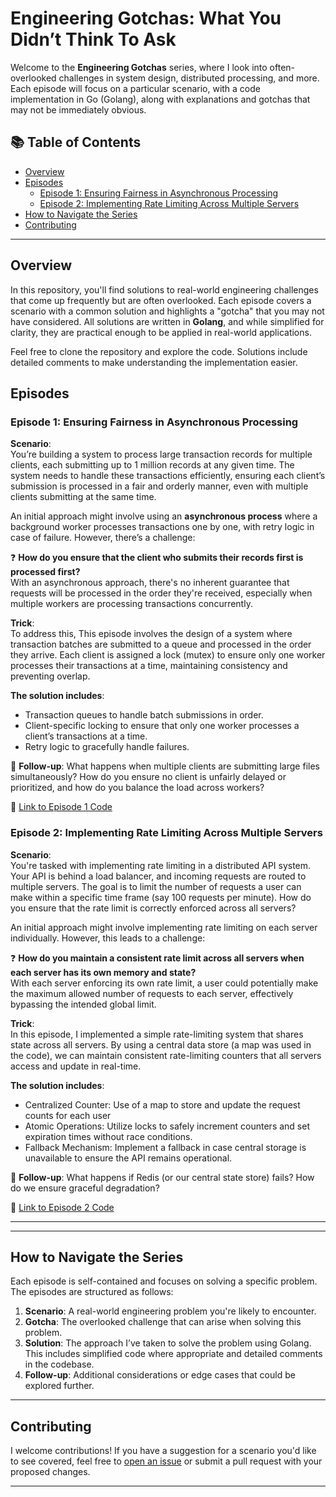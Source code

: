 # Engineering Gotchas: What You Didn’t Think To Ask

Welcome to the **Engineering Gotchas** series, where I look into often-overlooked challenges in system design, distributed processing, and more. Each episode will focus on a particular scenario, with a code implementation in Go (Golang), along with explanations and gotchas that may not be immediately obvious.

## 📚 Table of Contents

- [Overview](#overview)
- [Episodes](#episodes)
  - [Episode 1: Ensuring Fairness in Asynchronous Processing](#episode-1-ensuring-fairness-in-asynchronous-processing)
  - [Episode 2: Implementing Rate Limiting Across Multiple Servers](#episode-2-implementing-rate-limiting-across-multiple-servers)
- [How to Navigate the Series](#how-to-navigate-the-series)
- [Contributing](#contributing)

---

## Overview

In this repository, you'll find solutions to real-world engineering challenges that come up frequently but are often overlooked. Each episode covers a scenario with a common solution and highlights a "gotcha" that you may not have considered. All solutions are written in **Golang**, and while simplified for clarity, they are practical enough to be applied in real-world applications.

Feel free to clone the repository and explore the code. Solutions include detailed comments to make understanding the implementation easier.

## Episodes

### Episode 1: Ensuring Fairness in Asynchronous Processing

**Scenario**:  
You’re building a system to process large transaction records for multiple clients, each submitting up to 1 million records at any given time. The system needs to handle these transactions efficiently, ensuring each client’s submission is processed in a fair and orderly manner, even with multiple clients submitting at the same time.

An initial approach might involve using an **asynchronous process** where a background worker processes transactions one by one, with retry logic in case of failure. However, there’s a challenge:

❓ **How do you ensure that the client who submits their records first is processed first?**  
With an asynchronous approach, there's no inherent guarantee that requests will be processed in the order they're received, especially when multiple workers are processing transactions concurrently.

**Trick**:  
To address this, This episode involves the design of a system where transaction batches are submitted to a queue and processed in the order they arrive. Each client is assigned a lock (mutex) to ensure only one worker processes their transactions at a time, maintaining consistency and preventing overlap.

**The solution includes**:
- Transaction queues to handle batch submissions in order.
- Client-specific locking to ensure that only one worker processes a client’s transactions at a time.
- Retry logic to gracefully handle failures.

🔑 **Follow-up**: What happens when multiple clients are submitting large files simultaneously? How do you ensure no client is unfairly delayed or prioritized, and how do you balance the load across workers?

📂 [Link to Episode 1 Code](./ep1)


### Episode 2: Implementing Rate Limiting Across Multiple Servers

**Scenario**:  
You're tasked with implementing rate limiting in a distributed API system. Your API is behind a load balancer, and incoming requests are routed to multiple servers. The goal is to limit the number of requests a user can make within a specific time frame (say 100 requests per minute). How do you ensure that the rate limit is correctly enforced across all servers?

An initial approach might involve implementing rate limiting on each server individually. However, this leads to a challenge:

❓ **How do you maintain a consistent rate limit across all servers when each server has its own memory and state?**  
With each server enforcing its own rate limit, a user could potentially make the maximum allowed number of requests to each server, effectively bypassing the intended global limit.

**Trick**:  
In this episode, I implemented a simple rate-limiting system that shares state across all servers. By using a central data store (a map was used in the code), we can maintain consistent rate-limiting counters that all servers access and update in real-time.

**The solution includes**:
- Centralized Counter: Use of a map to store and update the request counts for each user
- Atomic Operations: Utilize locks to safely increment counters and set expiration times without race conditions.
- Fallback Mechanism: Implement a fallback in case central storage is unavailable to ensure the API remains operational.

🔑 **Follow-up**: What happens if Redis (or our central state store) fails? How do we ensure graceful degradation?

📂 [Link to Episode 2 Code](./ep2)


---


---



## How to Navigate the Series

Each episode is self-contained and focuses on solving a specific problem. The episodes are structured as follows:

1. **Scenario**: A real-world engineering problem you're likely to encounter.
2. **Gotcha**: The overlooked challenge that can arise when solving this problem.
3. **Solution**: The approach I’ve taken to solve the problem using Golang. This includes simplified code where appropriate and detailed comments in the codebase.
4. **Follow-up**: Additional considerations or edge cases that could be explored further.


---

## Contributing

I welcome contributions! If you have a suggestion for a scenario you'd like to see covered, feel free to [open an issue](https://github.com/blazingkevin/engineering-gotchas/issues) or submit a pull request with your proposed changes.

---
